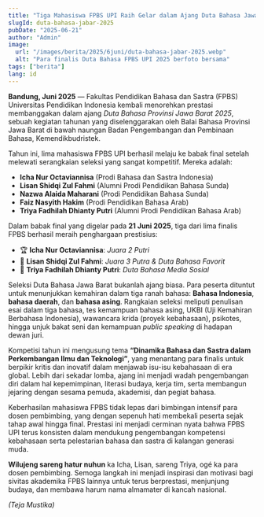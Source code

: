```yaml
---
title: "Tiga Mahasiswa FPBS UPI Raih Gelar dalam Ajang Duta Bahasa Jawa Barat 2025"
slugId: duta-bahasa-jabar-2025
pubDate: "2025-06-21"
author: "Admin"
image:
  url: "/images/berita/2025/6juni/duta-bahasa-jabar-2025.webp"
  alt: "Para finalis Duta Bahasa FPBS UPI 2025 berfoto bersama"
tags: ["berita"]
lang: id
---
```


**Bandung, Juni 2025** — Fakultas Pendidikan Bahasa dan Sastra (FPBS) Universitas Pendidikan Indonesia kembali menorehkan prestasi membanggakan dalam ajang *Duta Bahasa Provinsi Jawa Barat 2025*, sebuah kegiatan tahunan yang diselenggarakan oleh Balai Bahasa Provinsi Jawa Barat di bawah naungan Badan Pengembangan dan Pembinaan Bahasa, Kemendikbudristek.

Tahun ini, lima mahasiswa FPBS UPI berhasil melaju ke babak final setelah melewati serangkaian seleksi yang sangat kompetitif. Mereka adalah:
- **Icha Nur Octaviannisa** (Prodi Bahasa dan Sastra Indonesia)  
- **Lisan Shidqi Zul Fahmi** (Alumni Prodi Pendidikan Bahasa Sunda)  
- **Nazwa Alaida Maharani** (Prodi Pendidikan Bahasa Sunda)  
- **Faiz Nasyith Hakim** (Prodi Pendidikan Bahasa Arab)  
- **Triya Fadhilah Dhianty Putri** (Alumni Prodi Pendidikan Bahasa Arab)

Dalam babak final yang digelar pada **21 Juni 2025**, tiga dari lima finalis FPBS berhasil meraih penghargaan prestisius:
- 🏆 **Icha Nur Octaviannisa**: *Juara 2 Putri*  
- 🏅 **Lisan Shidqi Zul Fahmi**: *Juara 3 Putra & Duta Bahasa Favorit*  
- 📱 **Triya Fadhilah Dhianty Putri**: *Duta Bahasa Media Sosial*

Seleksi Duta Bahasa Jawa Barat bukanlah ajang biasa. Para peserta dituntut untuk menunjukkan kemahiran dalam tiga ranah bahasa: **Bahasa Indonesia**, **bahasa daerah**, dan **bahasa asing**. Rangkaian seleksi meliputi penulisan esai dalam tiga bahasa, tes kemampuan bahasa asing, UKBI (Uji Kemahiran Berbahasa Indonesia), wawancara krida (proyek kebahasaan), psikotes, hingga unjuk bakat seni dan kemampuan *public speaking* di hadapan dewan juri.

Kompetisi tahun ini mengusung tema **“Dinamika Bahasa dan Sastra dalam Perkembangan Ilmu dan Teknologi”**, yang menantang para finalis untuk berpikir kritis dan inovatif dalam menjawab isu-isu kebahasaan di era global. Lebih dari sekadar lomba, ajang ini menjadi wadah pengembangan diri dalam hal kepemimpinan, literasi budaya, kerja tim, serta membangun jejaring dengan sesama pemuda, akademisi, dan pegiat bahasa.

Keberhasilan mahasiswa FPBS tidak lepas dari bimbingan intensif para dosen pembimbing, yang dengan sepenuh hati membekali peserta sejak tahap awal hingga final. Prestasi ini menjadi cerminan nyata bahwa FPBS UPI terus konsisten dalam mendukung pengembangan kompetensi kebahasaan serta pelestarian bahasa dan sastra di kalangan generasi muda.

**Wilujeng sareng hatur nuhun** ka Icha, Lisan, sareng Triya, ogé ka para dosen pembimbing. Semoga langkah ini menjadi inspirasi dan motivasi bagi sivitas akademika FPBS lainnya untuk terus berprestasi, menjunjung budaya, dan membawa harum nama almamater di kancah nasional.

*(Teja Mustika)*
